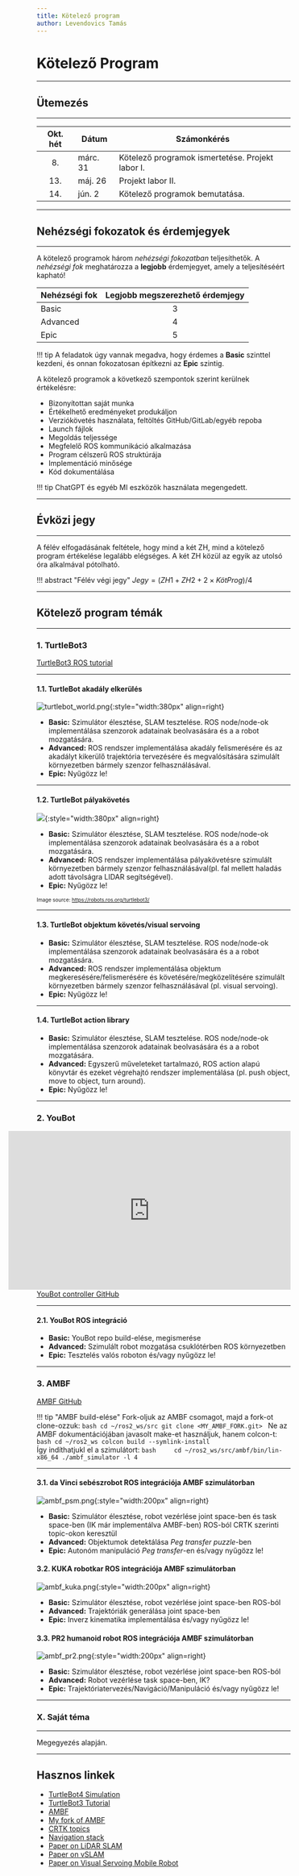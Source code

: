 ```yaml
---
title: Kötelező program
author: Levendovics Tamás
---
```


# Kötelező Program

---

## Ütemezés

---

| Okt. hét | Dátum    | Számonkérés                                      |
|:--------:|----------|--------------------------------------------------|
|    8.    | márc. 31 | Kötelező programok ismertetése. Projekt labor I. |
|   13.    | máj. 26  | Projekt labor II.                                |
|   14.    | jún. 2   | Kötelező programok bemutatása.                   |

---


## Nehézségi fokozatok és érdemjegyek

---

A kötelező programok három *nehézségi fokozatban* teljesíthetők. A *nehézségi fok* meghatározza a **legjobb** érdemjegyet, amely a teljesítéséért kapható! 

| Nehézségi fok | Legjobb megszerezhető érdemjegy |
| -------- | :-------: |
| Basic    |     3 |
| Advanced |     4 |
| Epic     |     5 |

!!! tip
	A feladatok úgy vannak megadva, hogy érdemes a **Basic** szinttel kezdeni, és onnan fokozatosan építkezni az **Epic** szintig.

A kötelező programok a következő szempontok szerint kerülnek értékelésre: 

- Bizonyítottan saját munka
- Értékelhető eredményeket produkáljon
- Verziókövetés használata, feltöltés GitHub/GitLab/egyéb repoba
- Launch fájlok
- Megoldás teljessége
- Megfelelő ROS kommunikáció alkalmazása
- Program célszerű ROS struktúrája
- Implementáció minősége
- Kód dokumentálása

!!! tip
    ChatGPT és egyéb MI eszközök használata megengedett.

---



## Évközi jegy

---

A félév elfogadásának feltétele, hogy mind a két ZH, mind a kötelező program értékelése legalább elégséges. A két ZH közül az egyik az utolsó óra alkalmával pótolható.

!!! abstract "Félév végi jegy"
	$Jegy = (ZH1 + ZH2 + 2 \times KötProg) / 4$ 

---


## Kötelező program témák

---

### 1. TurtleBot3 


[TurtleBot3 ROS tutorial](https://ros2-industrial-workshop.readthedocs.io/en/latest/_source/navigation/ROS2-Turtlebot.html)



---

#### 1.1. TurtleBot akadály elkerülés


![turtlebot_world.png](img%2Fturtlebot_world.png){:style="width:380px" align=right}

- **Basic:** Szimulátor élesztése, SLAM tesztelése. ROS node/node-ok implementálása szenzorok adatainak beolvasására és a a robot mozgatására.
- **Advanced:** ROS rendszer implementálása akadály felismerésére és az akadályt kikerülő trajektória tervezésére és megvalósítására szimulált környezetben bármely szenzor felhasználásával.
- **Epic:** Nyűgözz le!

---

#### 1.2. TurtleBot pályakövetés

![](https://robots.ros.org/assets/img/robots/turtlebot3/turtlebot3.png){:style="width:380px" align=right}



- **Basic:** Szimulátor élesztése, SLAM tesztelése. ROS node/node-ok implementálása szenzorok adatainak beolvasására és a a robot mozgatására.
- **Advanced:** ROS rendszer implementálása pályakövetésre szimulált környezetben bármely szenzor felhasználásával(pl. fal mellett haladás adott távolságra LIDAR segítségével).
- **Epic:** Nyűgözz le!
<!--suppress XmlDeprecatedElement -->
<font size="1"> Image source: https://robots.ros.org/turtlebot3/ </font>


---

#### 1.3. TurtleBot objektum követés/visual servoing

- **Basic:** Szimulátor élesztése, SLAM tesztelése. ROS node/node-ok implementálása szenzorok adatainak beolvasására és a a robot mozgatására.
- **Advanced:** ROS rendszer implementálása objektum megkeresésére/felismerésére és követésére/megközelítésére szimulált környezetben bármely szenzor felhasználásával (pl. visual servoing).
- **Epic:** Nyűgözz le!

---

#### 1.4. TurtleBot action library

- **Basic:** Szimulátor élesztése, SLAM tesztelése. ROS node/node-ok implementálása szenzorok adatainak beolvasására és a a robot mozgatására.
- **Advanced:** Egyszerű műveleteket tartalmazó, ROS action alapú könyvtár és ezeket végrehajtó rendszer implementálása (pl. push object, move to object, turn around).
- **Epic:** Nyűgözz le!



---

### 2. YouBot

<iframe width="560" height="315" align="right" src="https://www.youtube.com/embed/qvBEQsGvC3M" title="YouTube video player" frameborder="0" allow="accelerometer; autoplay; clipboard-write; encrypted-media; gyroscope; picture-in-picture" allowfullscreen></iframe>


[YouBot controller GitHub](https://github.com/ABC-iRobotics/YoubotDriver/tree/ROS)

---


#### 2.1. YouBot ROS integráció

- **Basic:** YouBot repo build-elése, megismerése
- **Advanced:** Szimulált robot mozgatása csuklótérben ROS környezetben
- **Epic:** Tesztelés valós roboton és/vagy nyűgözz le!


---

### 3. AMBF

[AMBF GitHub](https://github.com/WPI-AIM/ambf)

!!! tip "AMBF build-elése"
	Fork-oljuk az AMBF csomagot, majd a fork-ot clone-ozzuk:
	```bash
	cd ~/ros2_ws/src
	git clone <MY_AMBF_FORK.git>
	```
    Ne az AMBF dokumentációjában javasolt make-et használjuk, hanem colcon-t:
	```bash
    cd ~/ros2_ws
    colcon build --symlink-install
	```    
	Így indíthatjukl el a szimulátort:
	```bash    
    cd ~/ros2_ws/src/ambf/bin/lin-x86_64
	./ambf_simulator -l 4
	```

---


#### 3.1. da Vinci sebészrobot ROS integrációja AMBF szimulátorban

![ambf_psm.png](img%2Fambf_psm.png){:style="width:200px" align=right}

- **Basic:** Szimulátor élesztése, robot vezérlése joint space-ben és task space-ben (IK már implementálva AMBF-ben) ROS-ból CRTK szerinti topic-okon keresztül
- **Advanced:** Objektumok detektálása *Peg transfer puzzle*-ben
- **Epic:** Autonóm manipuláció *Peg transfer*-en és/vagy nyűgözz le!

#### 3.2. KUKA robotkar ROS integrációja AMBF szimulátorban

![ambf_kuka.png](img%2Fambf_kuka.png){:style="width:200px" align=right}


- **Basic:** Szimulátor élesztése, robot vezérlése joint space-ben ROS-ból
- **Advanced:** Trajektóriák generálása joint space-ben
- **Epic:** Inverz kinematika implementálása és/vagy nyűgözz le!

#### 3.3. PR2 humanoid robot ROS integrációja AMBF szimulátorban

![ambf_pr2.png](img%2Fambf_pr2.png){:style="width:200px" align=right}

- **Basic:** Szimulátor élesztése, robot vezérlése joint space-ben ROS-ból
- **Advanced:** Robot vezérlése task space-ben, IK?
- **Epic:** Trajektóriatervezés/Navigáció/Manipuláció és/vagy nyűgözz le!

---

### X. Saját téma

---

Megegyezés alapján.

---

## Hasznos linkek

- [TurtleBot4 Simulation](https://turtlebot.github.io/turtlebot4-user-manual/software/turtlebot4_simulator.html)
- [TurtleBot3 Tutorial](https://ros2-industrial-workshop.readthedocs.io/en/latest/_source/navigation/ROS2-Turtlebot.html)
- [AMBF](https://github.com/WPI-AIM/ambf)
- [My fork of AMBF](https://github.com/TamasDNagy/ambf)
- [CRTK topics](https://github.com/jhu-cisst/cisst/blob/devel/utils/crtk-port/crtk-ros-commands.dict)
- [Navigation stack](http://wiki.ros.org/navigation)
- [Paper on LiDAR SLAM](https://www.hindawi.com/journals/jat/2020/8867937/)
- [Paper on vSLAM](https://ipsjcva.springeropen.com/articles/10.1186/s41074-017-0027-2)
- [Paper on Visual Servoing Mobile Robot](https://www.researchgate.net/publication/252057005_An_image_based_visual_servoing_scheme_for_wheeled_mobile_robots)









